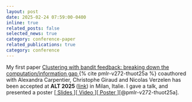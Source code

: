 ```yaml
---
layout: post
date: 2025-02-24 07:59:00-0400
inline: true
related_posts: false
selected_news: true
category: conference-paper
related_publications: true
category: conference
---
```

My first paper <a href="https://raw.githubusercontent.com/mlresearch/v272/main/assets/thuot25a/thuot25a.pdf"> Clustering with bandit feedback: breaking down the computation/information gap </a> {% cite pmlr-v272-thuot25a %} coauthored with Alexandra Carpentier, Christophe Giraud and Nicolas Verzelen has been accepted at <strong> ALT 2025 </strong> (<a href="http://algorithmiclearningtheory.org/alt2025/">link</a>) in Milan, Italie.
I gave a talk, and presented a poster [<a href="https://victorthuot.github.io/assets/pdf/slide_ALT_feb2025.pdf"> Slides </a>][<a href="https://www.youtube.com/watch?v=RmEcxjNeCPA"> Video </a>][<a href="https://victorthuot.github.io/assets/pdf/poster_ALT_feb2025.pdf"> Poster </a>][@pmlr-v272-thuot25a].

